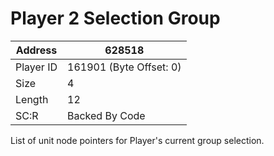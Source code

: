 
#  Player 2 Selection Group
Address   | 628518
----------|-------------
Player ID | 161901 (Byte Offset: 0)
Size 	  | 4
Length 	  | 12
SC:R      | Backed By Code

List of unit node pointers for Player's current group selection.
